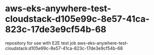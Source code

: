 # aws-eks-anywhere-test-cloudstack-d105e99c-8e57-41ca-823c-17de3e9cf54b-68
repository for use with E2E test job aws-eks-anywhere-test-cloudstack:d105e99c-8e57-41ca-823c-17de3e9cf54b-68
